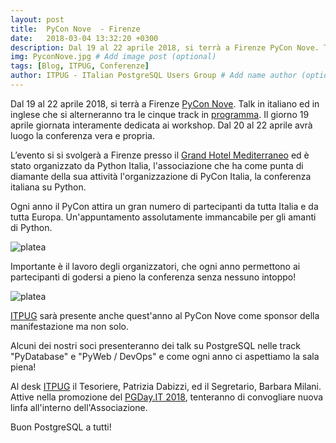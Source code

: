 ```yaml
---
layout: post
title:  PyCon Nove  - Firenze
date:   2018-03-04 13:32:20 +0300
description: Dal 19 al 22 aprile 2018, si terrà a Firenze PyCon Nove. Talk in italiano ed in inglese che si alterneranno tra le cinque track in programma. Il giorno 19 aprile giornata interamente dedicata ai workshop. Dal 20 al 22 aprile avrà luogo la conferenza vera e propria. # Add post description (optional)
img: PyconNove.jpg # Add image post (optional)
tags: [Blog, ITPUG, Conferenze]
author: ITPUG - ITalian PostgreSQL Users Group # Add name author (optional)
---
```

Dal 19 al 22 aprile 2018, si terrà a Firenze [PyCon Nove](https://www.pycon.it/it/). Talk in italiano ed in inglese che si alterneranno tra le cinque track in [programma](https://www.pycon.it/p3/schedule/pycon9/). Il giorno 19 aprile giornata interamente dedicata ai workshop. Dal 20 al 22 aprile avrà luogo la conferenza vera e propria.

L’evento si si svolgerà a Firenze presso il [Grand Hotel Mediterraneo](https://www.pycon.it/it/dove/) ed è stato organizzato da Python Italia, l'associazione che ha come punta di diamante della sua attività l'organizzazione di PyCon Italia, la conferenza italiana su Python.

Ogni anno il PyCon attira un gran numero di partecipanti da tutta Italia e da tutta Europa. Un'appuntamento assolutamente immancabile per gli amanti di Python.

![platea]({{site.baseurl}}/assets/img/pubblico_pycon.jpg)

Importante è il lavoro degli organizzatori, che ogni anno permettono ai partecipanti di godersi a pieno la conferenza senza nessuno intoppo!

![platea]({{site.baseurl}}/assets/img/organizzatori_pycon.jpg)

[ITPUG](http://www.itpug.org/index.it.html) sarà presente anche quest'anno al PyCon Nove come sponsor della manifestazione ma non solo.

Alcuni dei nostri soci presenteranno dei talk su PostgreSQL nelle track "PyDatabase" e "PyWeb / DevOps" e come ogni anno ci aspettiamo la sala piena!

Al desk [ITPUG](http://www.itpug.org/index.it.html) il Tesoriere, Patrizia Dabizzi, ed il Segretario, Barbara Milani. Attive nella promozione del [PGDay.IT 2018](https://2018.pgday.it/it/), tenteranno di convogliare nuova linfa all'interno dell'Associazione.

Buon PostgreSQL a tutti!
